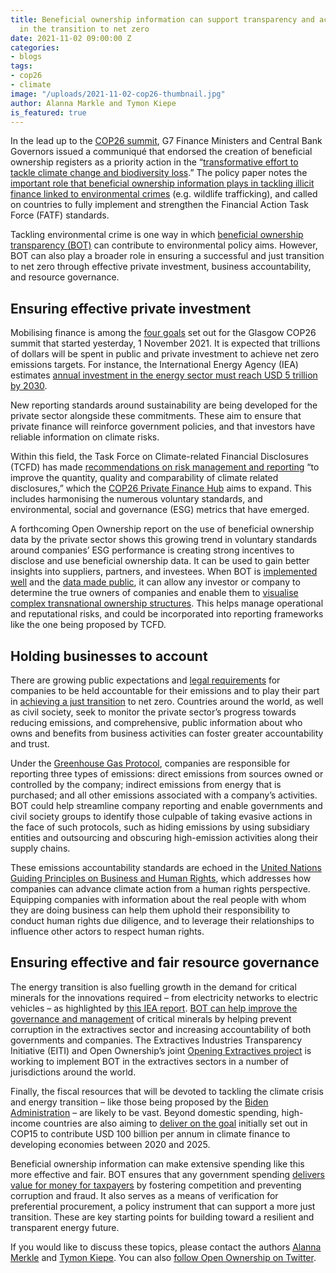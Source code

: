 ```yaml
---
title: Beneficial ownership information can support transparency and accountability
  in the transition to net zero
date: 2021-11-02 09:00:00 Z
categories:
- blogs
tags:
- cop26
- climate
image: "/uploads/2021-11-02-cop26-thumbnail.jpg"
author: Alanna Markle and Tymon Kiepe
is_featured: true
---
```


In the lead up to the [COP26 summit](https://ukcop26.org/uk-presidency/what-is-a-cop/), G7 Finance Ministers and Central Bank Governors issued a communiqué that endorsed the creation of beneficial ownership registers as a priority action in the “[transformative effort to tackle climate change and biodiversity loss](https://www.gov.uk/government/publications/g7-finance-ministers-meeting-june-2021-communique/g7-finance-ministers-and-central-bank-governors-communique).” The policy paper notes the [important role that beneficial ownership information plays in tackling illicit finance linked to environmental crimes](https://www.worldwildlife.org/pages/tnrc-eventthe-anti-corruption-potential-of-beneficial-ownership-transparency-and-implications-for-natural-resources) (e.g. wildlife trafficking), and called on countries to fully implement and strengthen the Financial Action Task Force (FATF) standards.

Tackling environmental crime is one way in which [beneficial ownership transparency (BOT)](/what-is-bot/) can contribute to environmental policy aims. However, BOT can also play a broader role in ensuring a successful and just transition to net zero through effective private investment, business accountability, and resource governance.

## Ensuring effective private investment

Mobilising finance is among the [four goals](https://ukcop26.org/cop26-goals/) set out for the Glasgow COP26 summit that started yesterday, 1 November 2021. It is expected that trillions of dollars will be spent in public and private investment to achieve net zero emissions targets. For instance, the International Energy Agency (IEA) estimates [annual investment in the energy sector must reach USD 5 trillion by 2030](https://www.iea.org/reports/net-zero-by-2050).

New reporting standards around sustainability are being developed for the private sector alongside these commitments. These aim to ensure that private finance will reinforce government policies, and that investors have reliable information on climate risks.

Within this field, the Task Force on Climate-related Financial Disclosures (TCFD) has made [recommendations on risk management and reporting](https://www.fsb-tcfd.org/recommendations/) “to improve the quantity, quality and comparability of climate related disclosures,” which the [COP26 Private Finance Hub](https://ukcop26.org/wp-content/uploads/2020/11/COP26-Private-Finance-Hub-Strategy_Nov-2020v4.1.pdf) aims to expand. This includes harmonising the numerous voluntary standards, and environmental, social and governance (ESG) metrics that have emerged.

A forthcoming Open Ownership report on the use of beneficial ownership data by the private sector shows this growing trend in voluntary standards around companies’ ESG performance is creating strong incentives to disclose and use beneficial ownership data. It can be used to gain better insights into suppliers, partners, and investees. When BOT is [implemented well](/principles/) and the [data made public](/resources/making-central-beneficial-ownership-registers-public/), it can allow any investor or company to determine the true owners of companies and enable them to [visualise complex transnational ownership structures](/visualisation/). This helps manage operational and reputational risks, and could be incorporated into reporting frameworks like the one being proposed by TCFD.

## Holding businesses to account

There are growing public expectations and [legal requirements](https://www.reuters.com/business/sustainable-business/dutch-court-orders-shell-set-tougher-climate-targets-2021-05-26/) for companies to be held accountable for their emissions and to play their part in [achieving a just transition](https://www.ihrb.org/focus-areas/just-transitions/report-just-transitions-for-all) to net zero. Countries around the world, as well as civil society, seek to monitor the private sector’s progress towards reducing emissions, and comprehensive, public information about who owns and benefits from business activities can foster greater accountability and trust.

Under the [Greenhouse Gas Protocol](https://ghgprotocol.org/standards), companies are responsible for reporting three types of emissions: direct emissions from sources owned or controlled by the company; indirect emissions from energy that is purchased; and all other emissions associated with a company’s activities. BOT could help streamline company reporting and enable governments and civil society groups to identify those culpable of taking evasive actions in the face of such protocols, such as hiding emissions by using subsidiary entities and outsourcing and obscuring high-emission activities along their supply chains.

These emissions accountability standards are echoed in the [United Nations Guiding Principles on Business and Human Rights](https://www.ohchr.org/Documents/Issues/Environment/SREnvironment/Report.pdf), which addresses how companies can advance climate action from a human rights perspective. Equipping companies with information about the real people with whom they are doing business can help them uphold their responsibility to conduct human rights due diligence, and to leverage their relationships to influence other actors to respect human rights.

## Ensuring effective and fair resource governance

The energy transition is also fuelling growth in the demand for critical minerals for the innovations required – from electricity networks to electric vehicles – as highlighted by [this IEA report](https://www.iea.org/reports/the-role-of-critical-minerals-in-clean-energy-transitions). [BOT can help improve the governance and management](/resources/catalysing-transformative-change-in-beneficial-ownership-transparency/) of critical minerals by helping prevent corruption in the extractives sector and increasing accountability of both governments and companies. The Extractives Industries Transparency Initiative (EITI) and Open Ownership’s joint [Opening Extractives project](/extractives/) is working to implement BOT in the extractives sectors in a number of jurisdictions around the world.

Finally, the fiscal resources that will be devoted to tackling the climate crisis and energy transition – like those being proposed by the [Biden Administration](https://www.nytimes.com/2021/10/28/climate/climate-change-framework-bill.html) – are likely to be vast. Beyond domestic spending, high-income countries are also aiming to [deliver on the goal](https://ukcop26.org/wp-content/uploads/2021/10/Climate-Finance-Delivery-Plan-1.pdf) initially set out in COP15 to contribute USD 100 billion per annum in climate finance to developing economies between 2020 and 2025.

Beneficial ownership information can make extensive spending like this more effective and fair. BOT ensures that any government spending [delivers value for money for taxpayers](/resources/beneficial-ownership-data-in-procurement/) by fostering competition and preventing corruption and fraud. It also serves as a means of verification for preferential procurement, a policy instrument that can support a more just transition. These are key starting points for building toward a resilient and transparent energy future.

If you would like to discuss these topics, please contact the authors [Alanna Merkle](mailto:Alanna@openownership.org) and [Tymon Kiepe](mailto:Tymon@openownership.org). You can also [follow Open Ownership on Twitter](https://twitter.com/openownership).